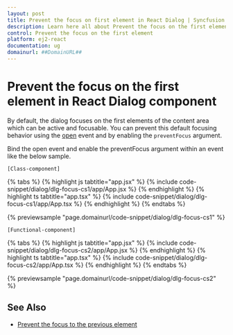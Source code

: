 ```yaml
---
layout: post
title: Prevent the focus on first element in React Dialog | Syncfusion
description: Learn here all about Prevent the focus on the first element in Syncfusion React Dialog component of Syncfusion Essential JS 2 and more.
control: Prevent the focus on the first element 
platform: ej2-react
documentation: ug
domainurl: ##DomainURL##
---
```


# Prevent the focus on the first element in React Dialog component

By default, the dialog focuses on the first elements of the content area which can be active and focusable. You can prevent this default focusing behavior using the [open](https://ej2.syncfusion.com/react/documentation/api/dialog/#open) event and by enabling the `preventFocus` argument.

Bind the open event and enable the preventFocus argument within an event like the below sample.

`[Class-component]`

{% tabs %}
{% highlight js tabtitle="app.jsx" %}
{% include code-snippet/dialog/dlg-focus-cs1/app/App.jsx %}
{% endhighlight %}
{% highlight ts tabtitle="app.tsx" %}
{% include code-snippet/dialog/dlg-focus-cs1/app/App.tsx %}
{% endhighlight %}
{% endtabs %}

 {% previewsample "page.domainurl/code-snippet/dialog/dlg-focus-cs1" %}

`[Functional-component]`

{% tabs %}
{% highlight js tabtitle="app.jsx" %}
{% include code-snippet/dialog/dlg-focus-cs2/app/App.jsx %}
{% endhighlight %}
{% highlight ts tabtitle="app.tsx" %}
{% include code-snippet/dialog/dlg-focus-cs2/app/App.tsx %}
{% endhighlight %}
{% endtabs %}

 {% previewsample "page.domainurl/code-snippet/dialog/dlg-focus-cs2" %}

 ## See Also

* [Prevent the focus to the previous element](./how-to/prevent-the-focus-to-the-previous-element.md)